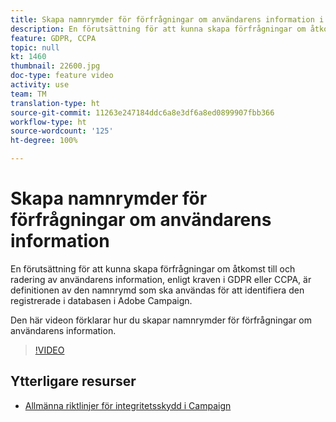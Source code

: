 ```yaml
---
title: Skapa namnrymder för förfrågningar om användarens information i Adobe Campaign Standard (ACS)
description: En förutsättning för att kunna skapa förfrågningar om åtkomst till och radering av användarens information, enligt kraven i GDPR eller CCPA, är definitionen av den namnrymd som ska användas för att identifiera den registrerade i databasen i Adobe Campaign. Den här videon förklarar hur du skapar namnrymder för förfrågningar om användarens information.
feature: GDPR, CCPA
topic: null
kt: 1460
thumbnail: 22600.jpg
doc-type: feature video
activity: use
team: TM
translation-type: ht
source-git-commit: 11263e247184ddc6a8e3df6a8ed0899907fbb366
workflow-type: ht
source-wordcount: '125'
ht-degree: 100%

---
```



# Skapa namnrymder för förfrågningar om användarens information

En förutsättning för att kunna skapa förfrågningar om åtkomst till och radering av användarens information, enligt kraven i GDPR eller CCPA, är definitionen av den namnrymd som ska användas för att identifiera den registrerade i databasen i Adobe Campaign.

Den här videon förklarar hur du skapar namnrymder för förfrågningar om användarens information.

>[!VIDEO](https://video.tv.adobe.com/v/22600?quality=12)

## Ytterligare resurser

* [Allmänna riktlinjer för integritetsskydd i Campaign](https://helpx.adobe.com/se/campaign/kb/campaign-privacy-overview.html)
